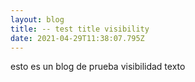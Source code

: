 ```yaml
---
layout: blog
title: -- test title visibility
date: 2021-04-29T11:38:07.795Z
---
```

esto es un blog de prueba visibilidad texto